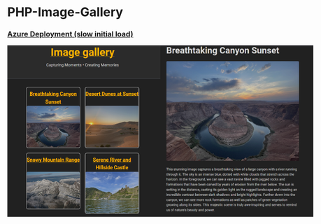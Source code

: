 # PHP-Image-Gallery

### [Azure Deployment (slow initial load)](https://jk-php-image-gallery.azurewebsites.net/gallery.php)

<div style="display: flex;">
<img src="img1.png" width="350" title="Image 1">
<img src="img2.png" width="350" title="Image 2">
</div>
